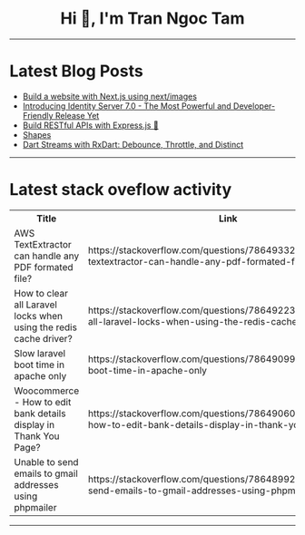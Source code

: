 <h1 align="center">Hi 👋, I'm Tran Ngoc Tam</h1>

---

# Latest Blog Posts 
<!-- BLOG-POST-LIST:START -->
- [Build a website with Next.js using next/images](https://dev.to/malvinjay/build-a-website-with-nextjs-using-nextimages-2d2d)
- [Introducing Identity Server 7.0 - The Most Powerful and Developer-Friendly Release Yet](https://dev.to/harsha_thirimanna_39edfd6/introducing-identity-server-70-the-most-powerful-and-developer-friendly-release-yet-5dk5)
- [Build RESTful APIs with Express.js 🚀](https://dev.to/erasmuskotoka/build-restful-apis-with-expressjs-2fo7)
- [Shapes](https://dev.to/paulike/shapes-9gl)
- [Dart Streams with RxDart: Debounce, Throttle, and Distinct](https://dev.to/francescoagati/exploring-dart-streams-with-rxdart-debounce-throttle-and-distinct-4023)
<!-- BLOG-POST-LIST:END -->

---

# Latest stack oveflow activity
<table>
  <tr><th>Title</th><th>Link</th></tr>
  <!-- STACKOVERFLOW:START --><tr><td>AWS TextExtractor can handle any PDF formated file?</td><td>https://stackoverflow.com/questions/78649332/aws-textextractor-can-handle-any-pdf-formated-file</td></tr><tr><td>How to clear all Laravel locks when using the redis cache driver?</td><td>https://stackoverflow.com/questions/78649223/how-to-clear-all-laravel-locks-when-using-the-redis-cache-driver</td></tr><tr><td>Slow laravel boot time in apache only</td><td>https://stackoverflow.com/questions/78649099/slow-laravel-boot-time-in-apache-only</td></tr><tr><td>Woocommerce - How to edit bank details display in Thank You Page?</td><td>https://stackoverflow.com/questions/78649060/woocommerce-how-to-edit-bank-details-display-in-thank-you-page</td></tr><tr><td>Unable to send emails to gmail addresses using phpmailer</td><td>https://stackoverflow.com/questions/78648992/unable-to-send-emails-to-gmail-addresses-using-phpmailer</td></tr><!-- STACKOVERFLOW:END -->
</table>

---



